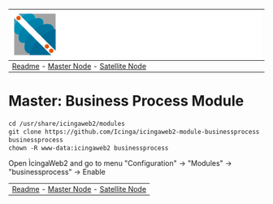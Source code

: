 | ![Sigma Telecom](/docs/logo-sigma.svg)                                                                                 |
| ---------------------------------------------------------------------------------------------------------------------- |
| [Readme](/readme.md) - [Master Node](/docs/setup_master_debian.md) - [Satellite Node](/docs/setup_satellite_debian.md) |

# Master: Business Process Module

```
cd /usr/share/icingaweb2/modules
git clone https://github.com/Icinga/icingaweb2-module-businessprocess businessprocess
chown -R www-data:icingaweb2 businessprocess
```

Open ÌcingaWeb2 and go to menu "Configuration" -> "Modules" -> "businessprocess" -> Enable

|                                                                                                                        |
| ---------------------------------------------------------------------------------------------------------------------- |
| [Readme](/readme.md) - [Master Node](/docs/setup_master_debian.md) - [Satellite Node](/docs/setup_satellite_debian.md) |
